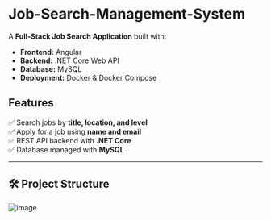 # Job-Search-Management-System

A **Full-Stack Job Search Application** built with:
- **Frontend:** Angular
- **Backend:** .NET Core Web API
- **Database:** MySQL
- **Deployment:** Docker & Docker Compose

## Features
✅ Search jobs by **title, location, and level**  
✅ Apply for a job using **name and email**  
✅ REST API backend with **.NET Core**  
✅ Database managed with **MySQL**  

---

## 🛠️ Project Structure
![image](https://github.com/user-attachments/assets/879146b2-8a80-46bd-8115-fb11b0c45bdd)

